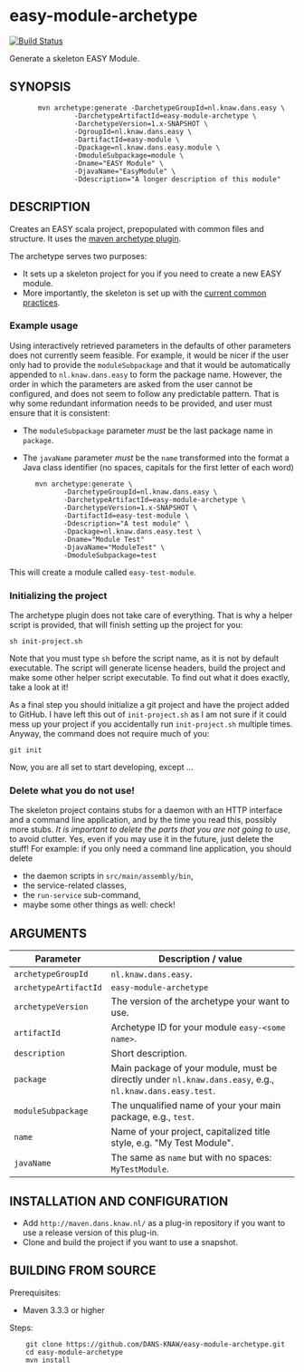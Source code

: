 easy-module-archetype
=====================
[![Build Status](https://travis-ci.org/DANS-KNAW/easy-module-archetype.png?branch=master)](https://travis-ci.org/DANS-KNAW/easy-module-archetype)

Generate a skeleton EASY Module.

SYNOPSIS
--------

           mvn archetype:generate -DarchetypeGroupId=nl.knaw.dans.easy \
                    -DarchetypeArtifactId=easy-module-archetype \
                    -DarchetypeVersion=1.x-SNAPSHOT \
                    -DgroupId=nl.knaw.dans.easy \
                    -DartifactId=easy-module \
                    -Dpackage=nl.knaw.dans.easy.module \
                    -DmoduleSubpackage=module \
                    -Dname="EASY Module" \
                    -DjavaName="EasyModule" \
                    -Ddescription="A longer description of this module"

DESCRIPTION
-----------

Creates an EASY scala project, prepopulated with common files and structure. It uses the 
[maven archetype plugin](http://maven.apache.org/archetype/maven-archetype-plugin).

The archetype serves two purposes:

* It sets up a skeleton project for you if you need to create a new EASY module.
* More importantly, the skeleton is set up with the [current common practices].

[current common practices]: common-practices.md

### Example usage

Using interactively retrieved parameters in the defaults of other parameters does not currently seem feasible. For example,
it would be nicer if the user only had to provide the `moduleSubpackage` and that it would be automatically appended to 
`nl.knaw.dans.easy` to form the package name. However, the order in which the parameters are asked from the user cannot be configured, 
and does not seem to follow any predictable pattern. That is why some redundant information needs to be provided, and user must
ensure that it is consistent:

* The `moduleSubpackage` parameter *must* be the last package name in `package`.
* The `javaName` parameter *must* be the `name` transformed into the format a Java class identifier (no spaces, capitals for the first letter of each word)

         mvn archetype:generate \ 
                -DarchetypeGroupId=nl.knaw.dans.easy \
                -DarchetypeArtifactId=easy-module-archetype \ 
                -DarchetypeVersion=1.x-SNAPSHOT \
                -DartifactId=easy-test-module \
                -Ddescription="A test module" \
                -Dpackage=nl.knaw.dans.easy.test \
                -Dname="Module Test"
                -DjavaName="ModuleTest" \
                -DmoduleSubpackage=test

This will create a module called `easy-test-module`. 

### Initializing the project

The archetype plugin does not take care of everything. That is why a helper script is provided, that will finish setting up the 
project for you:

    sh init-project.sh

Note that you must type `sh` before the script name, as it is not by default executable. The script will generate license headers, build the project
and make some other helper script executable. To find out what it does exactly, take a look at it!

As a final step you should initialize a git project and have the project added to GitHub. I have left this out of `init-project.sh` as I am not sure if
it could mess up your project if you accidentally run `init-project.sh` multiple times. Anyway, the command does not require much of you:

    git init
    
Now, you are all set to start developing, except ...    

### Delete what you do not use!

The skeleton project contains stubs for a daemon with an HTTP interface and a command line application, and by the time you read this,
possibly more stubs. *It is important to delete the parts that you are not going to use*, to avoid clutter. Yes, even if you may use it
in the future, just delete the stuff! For example: if you only need a command line application, you should delete

* the daemon scripts in `src/main/assembly/bin`,
* the service-related classes,
* the `run-service` sub-command,
* maybe some other things as well: check!

ARGUMENTS
----------

Parameter                | Description / value
-------------------------|-----------------------------------------------
`archetypeGroupId`       | `nl.knaw.dans.easy`.
`archetypeArtifactId`    | `easy-module-archetype`  
`archetypeVersion`       | The version of the archetype your want to use.
`artifactId`             | Archetype ID for your module `easy-<some name>`.
`description`            | Short description.
`package`                | Main package of your module, must be directly under `nl.knaw.dans.easy`, e.g., `nl.knaw.dans.easy.test`.
`moduleSubpackage`       | The unqualified name of your your main package, e.g., `test`.
`name`                   | Name of your project, capitalized title style, e.g. "My Test Module".
`javaName`               | The same as `name` but with no spaces: `MyTestModule`.




INSTALLATION AND CONFIGURATION
------------------------------

* Add `http://maven.dans.knaw.nl/` as a plug-in repository if you want to use a release version of this plug-in.
* Clone and build the project if you want to use a snapshot.


BUILDING FROM SOURCE
--------------------

Prerequisites:

* Maven 3.3.3 or higher

Steps:

        git clone https://github.com/DANS-KNAW/easy-module-archetype.git
        cd easy-module-archetype
        mvn install

